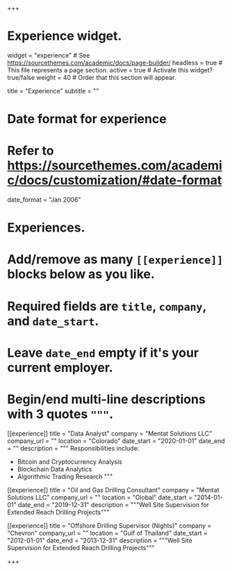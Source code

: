 +++
# Experience widget.
widget = "experience"  # See https://sourcethemes.com/academic/docs/page-builder/
headless = true  # This file represents a page section.
active = true  # Activate this widget? true/false
weight = 40  # Order that this section will appear.

title = "Experience"
subtitle = ""

# Date format for experience
#   Refer to https://sourcethemes.com/academic/docs/customization/#date-format
date_format = "Jan 2006"

# Experiences.
#   Add/remove as many `[[experience]]` blocks below as you like.
#   Required fields are `title`, `company`, and `date_start`.
#   Leave `date_end` empty if it's your current employer.
#   Begin/end multi-line descriptions with 3 quotes `"""`.
[[experience]]
  title = "Data Analyst"
  company = "Mentat Solutions LLC"
  company_url = ""
  location = "Colorado"
  date_start = "2020-01-01"
  date_end = ""
  description = """
  Responsibilities include:
  
  * Bitcoin and Cryptocurrency Analysis
  * Blockchain Data Analytics
  * Algorithmic Trading Research
  """

[[experience]]
  title = "Oil and Gas Drilling Consultant"
  company = "Mentat Solutions LLC"
  company_url = ""
  location = "Global"
  date_start = "2014-01-01"
  date_end = "2019-12-31"
  description = """Well Site Supervision for Extended Reach Drilling Projects"""
  
  [[experience]]
  title = "Offshore Drilling Supervisor (Nights)"
  company = "Chevron"
  company_url = ""
  location = "Gulf of Thailand"
  date_start = "2012-01-01"
  date_end = "2013-12-31"
  description = """Well Site Supervision for Extended Reach Drilling Projects"""

+++
